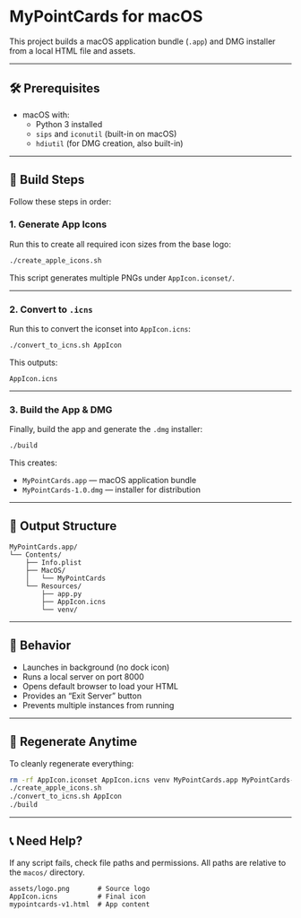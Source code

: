 
# MyPointCards for macOS

This project builds a macOS application bundle (`.app`) and DMG installer from a local HTML file and assets.

---

## 🛠 Prerequisites

- macOS with:
  - Python 3 installed
  - `sips` and `iconutil` (built-in on macOS)
  - `hdiutil` (for DMG creation, also built-in)

---

## 🚀 Build Steps

Follow these steps in order:

### 1. Generate App Icons

Run this to create all required icon sizes from the base logo:

```bash
./create_apple_icons.sh
```

This script generates multiple PNGs under `AppIcon.iconset/`.

---

### 2. Convert to `.icns`

Run this to convert the iconset into `AppIcon.icns`:

```bash
./convert_to_icns.sh AppIcon
```

This outputs:  
```
AppIcon.icns
```

---

### 3. Build the App & DMG

Finally, build the app and generate the `.dmg` installer:

```bash
./build
```

This creates:

- `MyPointCards.app` — macOS application bundle
- `MyPointCards-1.0.dmg` — installer for distribution

---

## 📁 Output Structure

```
MyPointCards.app/
└── Contents/
    ├── Info.plist
    ├── MacOS/
    │   └── MyPointCards
    └── Resources/
        ├── app.py
        ├── AppIcon.icns
        └── venv/
```

---

## 🧪 Behavior

- Launches in background (no dock icon)
- Runs a local server on port 8000
- Opens default browser to load your HTML
- Provides an “Exit Server” button
- Prevents multiple instances from running

---

## 🔄 Regenerate Anytime

To cleanly regenerate everything:

```bash
rm -rf AppIcon.iconset AppIcon.icns venv MyPointCards.app MyPointCards-1.0.dmg
./create_apple_icons.sh
./convert_to_icns.sh AppIcon
./build
```

---

## 📞 Need Help?

If any script fails, check file paths and permissions. All paths are relative to the `macos/` directory.

```
assets/logo.png       # Source logo
AppIcon.icns          # Final icon
mypointcards-v1.html  # App content
```

